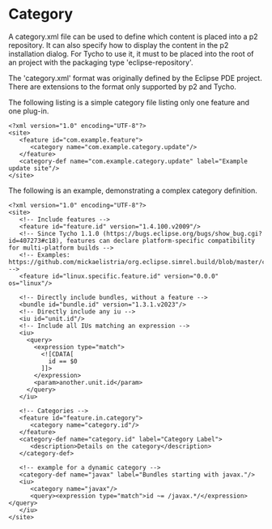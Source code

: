 # Category

A category.xml file can be used to define which content is placed into a p2 repository. 
It can also specify how to display the content in the p2 installation dialog. 
For Tycho to use it, it must to be placed into the root of an project with the packaging type 'eclipse-repository'.

The 'category.xml' format was originally defined by the Eclipse PDE project. 
There are extensions to the format only supported by p2 and Tycho.

The following listing is a simple category file listing only one feature and one plug-in.


```
<?xml version="1.0" encoding="UTF-8"?>
<site>
   <feature id="com.example.feature">
      <category name="com.example.category.update"/>
   </feature>
   <category-def name="com.example.category.update" label="Example update site"/>
</site>
```
The following is an example, demonstrating a complex category definition.

```
<?xml version="1.0" encoding="UTF-8"?>
<site>
   <!-- Include features -->
   <feature id="feature.id" version="1.4.100.v2009"/>
   <!-- Since Tycho 1.1.0 (https://bugs.eclipse.org/bugs/show_bug.cgi?id=407273#c18), features can declare platform-specific compatibility for multi-platform builds -->
   <!-- Examples: https://github.com/mickaelistria/org.eclipse.simrel.build/blob/master/categories/category.xml#L581 -->
   <feature id="linux.specific.feature.id" version="0.0.0" os="linux"/>
 
   <!-- Directly include bundles, without a feature -->
   <bundle id="bundle.id" version="1.3.1.v2023"/>
   <!-- Directly include any iu -->
   <iu id="unit.id"/>
   <!-- Include all IUs matching an expression -->
   <iu>
     <query> 
       <expression type="match">
         <![CDATA[
           id == $0
         ]]>
       </expression>
       <param>another.unit.id</param>
     </query>
   </iu>
 
   <!-- Categories -->
   <feature id="feature.in.category">
      <category name="category.id"/>
   </feature>
   <category-def name="category.id" label="Category Label">
      <description>Details on the category</description>
   </category-def>
 
   <!-- example for a dynamic category -->
   <category-def name="javax" label="Bundles starting with javax."/>
   <iu>
      <category name="javax"/>
      <query><expression type="match">id ~= /javax.*/</expression></query>
   </iu>
</site>
```